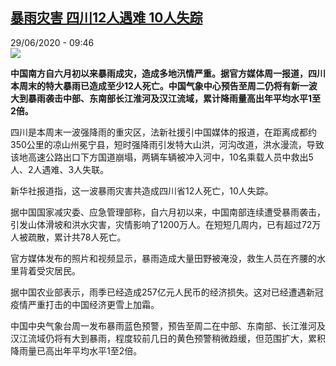 <!--1593435382000-->
[暴雨灾害 四川12人遇难 10人失踪](http://www.rfi.fr//cn/%E4%B8%AD%E5%9B%BD/20200629-%E6%9A%B4%E9%9B%A8%E7%81%BE%E5%AE%B3-%E5%9B%9B%E5%B7%9D12%E4%BA%BA%E9%81%87%E9%9A%BE-10%E4%BA%BA%E5%A4%B1%E8%B8%AA)
------

<div>29/06/2020 - 09:46</div><img src="https://s.rfi.fr/media/display/a483c940-b9e1-11ea-a307-005056bff430/w:310/p:16x9/548a45ba718863a5d06c75dcf08eb6272411069b.jpg"><p><strong>中国南方自六月初以来暴雨成灾，造成多地汛情严重。据官方媒体周一报道，四川本周末的特大暴雨已造成至少12人死亡。中国气象中心预告至周二仍将有新一波大到暴雨袭击中部、东南部长江淮河及汉江流域，累计降雨量高出年平均水平1至2倍。</strong></p><div class="t-content__body u-clearfix"><div class="m-interstitial"></div><p>四川是本周末一波强降雨的重灾区，法新社援引中国媒体的报道，在距离成都约350公里的凉山州冕宁县，短时强降雨引发特大山洪，河沟改道，洪水漫流，导致该地高速公路出口下方国道崩塌，两辆车辆被冲入河中，10名乘载人员中救出5人、2人遇难、3人失联。</p><p>新华社报道指，这一波暴雨灾害共造成四川省12人死亡，10人失踪。</p><p>据中国国家减灾委、应急管理部称，自六月初以来，中国南部连续遭受暴雨袭击，引发山体滑坡和洪水灾害，灾情影响了1200万人。在短短几周内，已有超过72万人被疏散，累计共78人死亡。</p><p>官方媒体发布的照片和视频显示，暴雨造成大量田野被淹没，救生人员在齐腰的水里背着受灾居民。</p><p>据中国农业部表示，雨季已经造成257亿元人民币的经济损失。这对已经遭遇新冠疫情严重打击的中国经济更雪上加霜。</p><p>中国中央气象台周一发布暴雨蓝色预警，预告至周二在中部、东南部、长江淮河及汉江流域仍将有大到暴雨，程度较前几日的黄色预警稍微趋缓，但范围扩大，累积降雨量已高出年平均水平1至2倍。</p><div class="o-self-promo o-self-promo--nl o-self-promo--hidden" data-selfpromo-newsletter></div><div class="o-self-promo o-self-promo--app o-self-promo--hidden" data-selfpromo-app></div></div>
